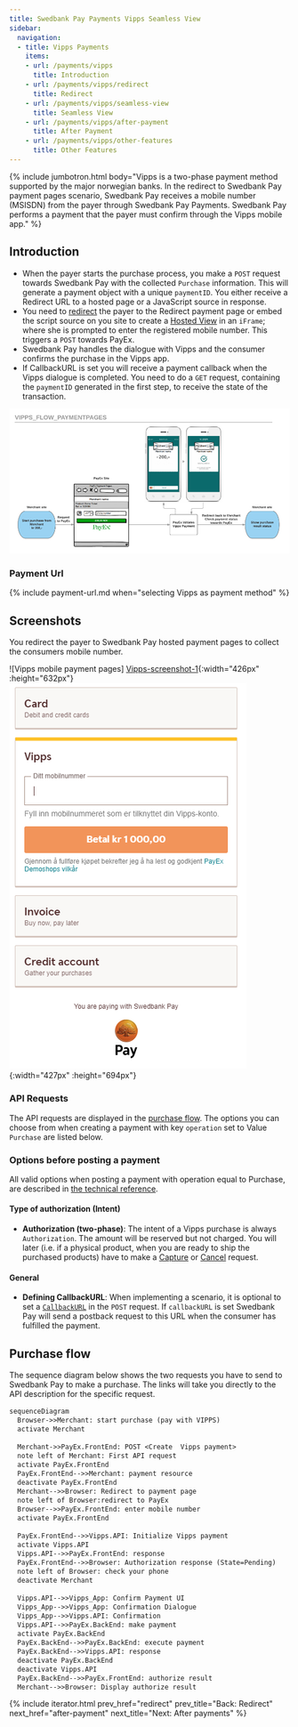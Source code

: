 ```yaml
---
title: Swedbank Pay Payments Vipps Seamless View
sidebar:
  navigation:
  - title: Vipps Payments
    items:
    - url: /payments/vipps
      title: Introduction
    - url: /payments/vipps/redirect
      title: Redirect
    - url: /payments/vipps/seamless-view
      title: Seamless View
    - url: /payments/vipps/after-payment
      title: After Payment
    - url: /payments/vipps/other-features
      title: Other Features
---
```


{% include jumbotron.html body="Vipps is a two-phase payment method supported
by the major norwegian banks. In the redirect to Swedbank Pay payment pages
scenario, Swedbank Pay receives a mobile number (MSISDN) from the payer through
Swedbank Pay Payments. Swedbank Pay performs a payment that the payer must
confirm through the Vipps mobile app." %}

## Introduction

* When the payer starts the purchase process, you make a `POST` request towards
  Swedbank Pay with the collected `Purchase` information. This will generate a
  payment object with a unique `paymentID`. You either receive a Redirect URL
  to a hosted page or a JavaScript source in response.
* You need to [redirect][reference-redirect] the payer to the Redirect payment
  page or embed the script source on you site to create a
  [Hosted View][hosted-view] in an `iFrame`; where she is prompted to enter the
  registered mobile number. This triggers a `POST` towards PayEx.
* Swedbank Pay handles the dialogue with Vipps and the consumer confirms the
  purchase in the Vipps app.
* If CallbackURL is set you will receive a payment callback when the Vipps
  dialogue is completed. You need to do a `GET` request, containing the
  `paymentID` generated in the first step,
  to receive the state of the transaction.

![Vipps_flow_PaymentPages.png]

### Payment Url

{% include payment-url.md when="selecting Vipps as payment method" %}

## Screenshots

You redirect the payer to Swedbank Pay hosted payment pages to collect the
consumers mobile number.

![Vipps mobile payment pages]
[Vipps-screenshot-1]{:width="426px" :height="632px"}
![Vipps payment pages][Vipps-screenshot-2]{:width="427px" :height="694px"}

### API Requests

The API requests are displayed in the [purchase flow](#purchase-flow).
The options you can choose from when creating a payment with key `operation`
set to Value `Purchase` are listed below.

### Options before posting a payment

All valid options when posting a payment with operation equal to Purchase,
are described in [the technical reference][vipps-payments].

#### Type of authorization (Intent)

* **Authorization (two-phase)**: The intent of a Vipps purchase is always
  `Authorization`. The amount will be reserved but not charged.
  You will later (i.e. if a physical product, when you are ready to ship the
  purchased products) have to make a [Capture][captures] or
  [Cancel][cancellations] request.

#### General

* **Defining CallbackURL**: When implementing a scenario, it is optional to
  set a [`CallbackURL`][callbackurl] in the `POST` request.
  If `callbackURL` is set Swedbank Pay will send a postback request to this URL
  when the consumer has fulfilled the payment.

## Purchase flow

The sequence diagram below shows the two requests you have to send to
Swedbank Pay to make a purchase.
The links will take you directly to the API description for the specific
request.

```mermaid
sequenceDiagram
  Browser->>Merchant: start purchase (pay with VIPPS)
  activate Merchant

  Merchant->>PayEx.FrontEnd: POST <Create  Vipps payment>
  note left of Merchant: First API request
  activate PayEx.FrontEnd
  PayEx.FrontEnd-->>Merchant: payment resource
  deactivate PayEx.FrontEnd
  Merchant-->>Browser: Redirect to payment page
  note left of Browser:redirect to PayEx
  Browser-->>PayEx.FrontEnd: enter mobile number
  activate PayEx.FrontEnd

  PayEx.FrontEnd-->>Vipps.API: Initialize Vipps payment
  activate Vipps.API
  Vipps.API-->>PayEx.FrontEnd: response
  PayEx.FrontEnd-->>Browser: Authorization response (State=Pending)
  note left of Browser: check your phone
  deactivate Merchant

  Vipps.API-->>Vipps_App: Confirm Payment UI
  Vipps_App-->>Vipps_App: Confirmation Dialogue
  Vipps_App-->>Vipps.API: Confirmation
  Vipps.API-->>PayEx.BackEnd: make payment
  activate PayEx.BackEnd
  PayEx.BackEnd-->>PayEx.BackEnd: execute payment
  PayEx.BackEnd-->>Vipps.API: response
  deactivate PayEx.BackEnd
  deactivate Vipps.API
  PayEx.BackEnd-->>PayEx.FrontEnd: authorize result
  Merchant-->>Browser: Display authorize result
```

{% include iterator.html
        prev_href="redirect"
        prev_title="Back: Redirect"
        next_href="after-payment"
        next_title="Next: After payments" %}

[Vipps_flow_PaymentPages.png]: /assets/img/vipps-flow-paymentpages.png
[Vipps-screenshot-1]: /assets/img/checkout/vipps-hosted-payment.png
[Vipps-screenshot-2]: /assets/img/checkout/vipps-hosted-payment-no-paymenturl.png
[callback]: /payments/vipps/other-features#callback
[callbackurl]: /payments/vipps/other-features#callback
[cancellations]: /payments/vipps/other-features#cancel-sequence
[captures]: /payments/vipps/other-features#capture-sequence
[hosted-view]: /payments/vipps/seamless-view
[reference-redirect]: /payments/vipps/redirect
[vipps-payments]: /payments/vipps/other-features
